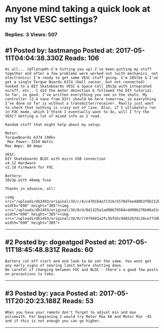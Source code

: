 # Anyone mind taking a quick look at my 1st VESC settings?

### Replies: 3 Views: 507

## \#1 Posted by: lastmango Posted at: 2017-05-11T04:04:38.330Z Reads: 106

```
Hi all... (@flatsp0t—I'm hitting you up).I've been putting my stuff together and after a few problems were worked out (with mechanics, not electronics) I'm ready to get some VESC stuff going. I'm 185lbs & I've got a single Torque Boards 6374 (Hall sensor, but not connected) hooked to a DIY Skateboards VESC & Space Cell 10s3p with integrated on/off, etc.. I did the motor detection & followed the DIY tutorial. So far, so good. I've written everything you see in the shots. My controller (2.4 nano from DIY) should be here tomorrow, so everything I've done so far is without a transmitter/receiver. Really just want to check that nothing is crazy out of line. Also, if I ultimately run in FOC mode, which I think I eventually want to do, will I fry the VESC? Getting a lot of mixed info as I read. 

Random stuff that might help about my setup:

Motor:
TorqueBoards 6374 190kv
 Max Power: 3150 Watts
Max Amps: 80 Amps

VESC:
DIY Skateboards BLDC with micro USB connection
v4.12 Hardware
v2.18 Firmware for FOC

Battery:
10s3p with 40amp fuse

Thanks in advance, all!

<img src="/uploads/db1493/original/3X/c/4/c4701b4a71316c5570d7ee480b3f9b212b4ce389.png" width="690" height="385"><img src="/uploads/db1493/original/3X/0/d/0d1325a1ad98670584cdd99b276b96a51d8c633e.png" width="690" height="385"><img src="/uploads/db1493/original/3X/0/7/079481a2fc5bfd3c9d852b7dc28ce773db731000.png" width="690" height="385">
```

---
## \#2 Posted by: dogeatgod Posted at: 2017-05-11T18:45:48.831Z Reads: 60

```
Battery cut off start and end look to be set the same. You wont get any early signs of nearing limit before shutting down.
Be careful if changing between FOC and BLDC - there's a good few posts on precautions to take.
```

---
## \#3 Posted by: yaca Posted at: 2017-05-11T20:20:23.188Z Reads: 53

```
When you have your remote don't forget to adjust min and max pulsewith. For beginning I would try Motor Max 60 and Motor Min -45 and if this is not enough you can go higher.
```

---
